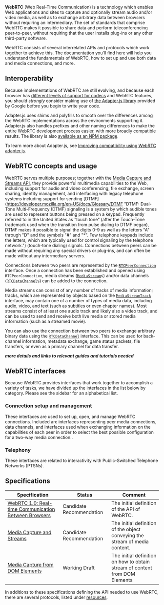 **WebRTC** (Web Real-Time Communication) is a technology which enables Web applications and sites to capture and optionally stream audio and/or video media, as well as to exchange arbitrary data between browsers without requiring an intermediary. The set of standards that comprise WebRTC makes it possible to share data and perform teleconferencing peer-to-peer, without requiring that the user installs plug-ins or any other third-party software.

WebRTC consists of several interrelated APIs and protocols which work together to achieve this. The documentation you'll find here will help you understand the fundamentals of WebRTC, how to set up and use both data and media connections, and more.

## Interoperability

Because implementations of WebRTC are still evolving, and because each browser has [different levels of support for codecs](https://developer.mozilla.org/en-US/docs/Web/Media/Formats/WebRTC_codecs) and WebRTC features, you should _strongly_ consider making use of [the Adapter.js library](https://github.com/webrtcHacks/adapter) provided by Google before you begin to write your code.

Adapter.js uses shims and polyfills to smooth over the differences among the WebRTC implementations across the environments supporting it. Adapter.js also handles prefixes and other naming differences to make the entire WebRTC development process easier, with more broadly compatible results. The library is also [available as an NPM package](https://www.npmjs.com/package/webrtc-adapter).

To learn more about Adapter.js, see [Improving compatibility using WebRTC adapter.js](https://developer.mozilla.org/en-US/docs/Web/API/WebRTC_API/adapter.js).

## WebRTC concepts and usage

WebRTC serves multiple purposes; together with the [Media Capture and Streams API](https://developer.mozilla.org/en-US/docs/Web/API/Media_Streams_API), they provide powerful multimedia capabilities to the Web, including support for audio and video conferencing, file exchange, screen sharing, identity management, and interfacing with legacy telephone systems including support for sending [DTMF](https://developer.mozilla.org/en-US/docs/Glossary/DTMF "DTMF: Dual-Tone Multi-Frequency (DTMF) signaling is a system by which audible tones are used to represent buttons being pressed on a keypad. Frequently referred to in the United States as "touch tone" (after the Touch-Tone trademark used when the transition from pulse dialing to DTMF began), DTMF makes it possible to signal the digits 0-9 as well as the letters "A" through "D" and the symbols "#" and "*". Few telephone keypads include the letters, which are typically used for control signaling by the telephone network.") (touch-tone dialing) signals. Connections between peers can be made without requiring any special drivers or plug-ins, and can often be made without any intermediary servers.

Connections between two peers are represented by the [`RTCPeerConnection`](https://developer.mozilla.org/en-US/docs/Web/API/RTCPeerConnection "The RTCPeerConnection interface represents a WebRTC connection between the local computer and a remote peer. It provides methods to connect to a remote peer, maintain and monitor the connection, and close the connection once it's no longer needed.") interface. Once a connection has been established and opened using `RTCPeerConnection`, media streams ([`MediaStream`](https://developer.mozilla.org/en-US/docs/Web/API/MediaStream "The MediaStream interface represents a stream of media content. A stream consists of several tracks such as video or audio tracks. Each track is specified as an instance of MediaStreamTrack.")s) and/or data channels ([`RTCDataChannel`](https://developer.mozilla.org/en-US/docs/Web/API/RTCDataChannel "The RTCDataChannel interface represents a network channel which can be used for bidirectional peer-to-peer transfers of arbitrary data. Every data channel is associated with an RTCPeerConnection, and each peer connection can have up to a theoretical maximum of 65,534 data channels (the actual limit may vary from browser to browser).")s) can be added to the connection.

Media streams can consist of any number of tracks of media information; tracks, which are represented by objects based on the [`MediaStreamTrack`](https://developer.mozilla.org/en-US/docs/Web/API/MediaStreamTrack "The MediaStreamTrack interface represents a single media track within a stream; typically, these are audio or video tracks, but other track types may exist as well.") interface, may contain one of a number of types of media data, including audio, video, and text (such as subtitles or even chapter names). Most streams consist of at least one audio track and likely also a video track, and can be used to send and receive both live media or stored media information (such as a streamed movie).

You can also use the connection between two peers to exchange arbitrary binary data using the [`RTCDataChannel`](https://developer.mozilla.org/en-US/docs/Web/API/RTCDataChannel "The RTCDataChannel interface represents a network channel which can be used for bidirectional peer-to-peer transfers of arbitrary data. Every data channel is associated with an RTCPeerConnection, and each peer connection can have up to a theoretical maximum of 65,534 data channels (the actual limit may vary from browser to browser).") interface. This can be used for back-channel information, metadata exchange, game status packets, file transfers, or even as a primary channel for data transfer.

_**more details and links to relevant guides and tutorials needed**_

## WebRTC interfaces

Because WebRTC provides interfaces that work together to accomplish a variety of tasks, we have divided up the interfaces in the list below by category. Please see the sidebar for an alphabetical list.

### Connection setup and management

These interfaces are used to set up, open, and manage WebRTC connections. Included are interfaces representing peer media connections, data channels, and interfaces used when exchanging information on the capabilities of each peer in order to select the best possible configuration for a two-way media connection..

### Telephony

These interfaces are related to interactivity with Public-Switched Telephone Networks (PTSNs).

## Specifications

| Specification | Status | Comment |
| --- | --- | --- |
| [WebRTC 1.0: Real-time Communication Between Browsers](https://w3c.github.io/webrtc-pc/ "The 'WebRTC 1.0: Real-time Communication Between Browsers' specification") | Candidate Recommendation | The initial definition of the API of WebRTC. |
| [Media Capture and Streams](https://w3c.github.io/mediacapture-main/ "The 'Media Capture and Streams' specification") | Candidate Recommendation | The initial definition of the object conveying the stream of media content. |
| [Media Capture from DOM Elements](https://w3c.github.io/mediacapture-fromelement/ "The 'Media Capture from DOM Elements' specification") | Working Draft | The initial definition on how to obtain stream of content from DOM Elements |

In additions to these specifications defining the API needed to use WebRTC, there are several protocols, listed under [resources](https://developer.mozilla.org/en-US/docs/Web/API/WebRTC_API#Protocols).